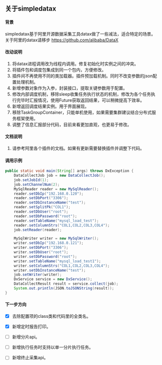## 关于simpledatax
#### 背景
simpledatax基于阿里开源数据采集工具datax做了一些减法，适合特定的场景。关于阿里的datax请移步 https://github.com/alibaba/DataX  

#### 改动说明
1. 将datax进程调用改为线程内调用。修复初始化时实例之间的冲突。
2. 将插件包和调度包集成到同一个包内，方便修改。
3. 插件间不再使用不同的类加载器。插件预加载机制。同时不改变参数的json配置处理机制。
4. 新增参数对象作为入参，封装接口，提取关键参数用于配置。
5. 修改内部调度机制，移除sleep收集任务执行状态的机制，修改为各个任务执行完毕时汇报情况，使用Future获取返回结果，可以稍微提高下效率。
6. 新增返回调度结果实例。用于界面展现。
7. 移除TaskGroupContainer，只能单机使用，如果需要集群建议结合分布式服务框架使用。
8. 调整了信息汇报部分代码，目前来看更加直观，也更易于修改。

#### 文档说明
1. 请参考阿里各个插件的文档。如果有更新需要替换插件并调整下代码。

#### 调用示例
```java
public static void main(String[] args) throws DxException {
    DataCollectJob job = new DataCollectJob();
    job.setJobId(1);
    job.setChannelNum(2);
    MySqlReader reader = new MySqlReader();
    reader.setDbIp("192.168.0.120");
    reader.setDbPort("3306");
    reader.setDbInstanceName("test");
    reader.setSplitPk("COL1");
    reader.setDbUser("root");
    reader.setDbPassword("root");
    reader.setTableName("mysql_load_test");
    reader.setColumnStrs("COL1,COL2,COL3,COL4");
    job.setReader(reader);

    MySqlWriter writer = new MySqlWriter();
    writer.setDbIp("192.168.0.121");
    writer.setDbPort("3306");
    writer.setDbUser("root");
    writer.setDbPassword("root");
    writer.setTableName("mysql_load_test1");
    writer.setColumnStrs("COL1,COL2,COL3,COL4");
    writer.setDbInstanceName("test");
    job.setWriter(writer);
    DxService service = new DxService();
    DataCollectResult result = service.collect(job);
    System.out.println(JSON.toJSONString(result)); 
}
```


#### 下一步方向
- [x] 去除配置项的class类和代码里的全类名。
- [x] 新增定时报告打印。
- [ ] 新增分片api。
- [ ] 新增执行任务时支持以单一分片执行任务。
- [ ] 新增终止采集api。


